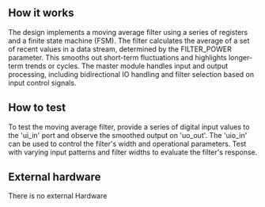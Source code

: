 <!---

This file is used to generate your project datasheet. Please fill in the information below and delete any unused
sections.

You can also include images in this folder and reference them in the markdown. Each image must be less than
512 kb in size, and the combined size of all images must be less than 1 MB.
-->

## How it works

 The design implements a moving average filter using a series of registers and a finite state machine (FSM). 
 The filter calculates the average of a set of recent values in a data stream, determined by the FILTER_POWER parameter. 
 This smooths out short-term fluctuations and highlights longer-term trends or cycles.
 The master module handles input and output processing, including bidirectional IO handling and filter selection based on input control signals.

## How to test

  To test the moving average filter, provide a series of digital input values to the 'ui_in' port and observe the smoothed output on 'uo_out'. 
  The 'uio_in' can be used to control the filter's width and operational parameters. 
  Test with varying input patterns and filter widths to evaluate the filter's response.

## External hardware
  There is no external Hardware
